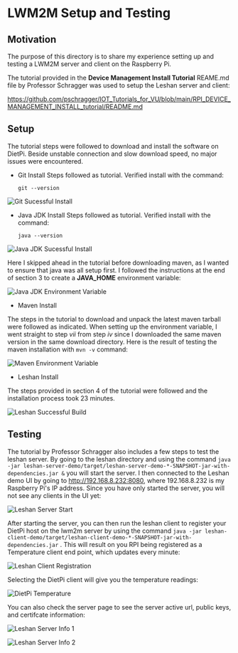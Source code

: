 # LWM2M Setup and Testing

## Motivation

The purpose of this directory is to share my experience setting up and testing a LWM2M server and client on the Raspberry Pi.

The tutorial provided in the **Device Management Install Tutorial** REAME.md file by Professor Schragger was used to setup the Leshan server and client:

https://github.com/pschragger/IOT_Tutorials_for_VU/blob/main/RPI_DEVICE_MANAGEMENT_INSTALL_tutorial/README.md


## Setup

The tutorial steps were followed to download and install the software on DietPi. Beside unstable connection and slow download speed, no major issues were encountered.

- Git Install
Steps followed as tutorial. Verified install with the command: 
    ```
    git --version
    ```

![Git Sucessful Install](https://github.com/HectorGBoissier/CSC8566_IOT_Fall2022/blob/LWM2M/LWM2M/Images/4-git-version-installed-1.JPG)

- Java JDK Install
Steps followed as tutorial.
Verified install with the command:  
    ```
    java --version
    ```

![Java JDK Sucessful Install](https://github.com/HectorGBoissier/CSC8566_IOT_Fall2022/blob/LWM2M/LWM2M/Images/7-java-jdk-version-installed-2.JPG)

Here I skipped ahead in the tutorial before downloading maven, as I wanted to ensure that java was all setup first. I followed the instructions at the end of section 3 to create a **JAVA_HOME** environment variable:

![Java JDK Environment Variable](https://github.com/HectorGBoissier/CSC8566_IOT_Fall2022/blob/LWM2M/LWM2M/Images/8-java-home-environment-install-3.JPG)

- Maven Install

The steps in the tutorial to download and unpack the latest maven tarball were followed as indicated. When setting up the environment variable, I went straight to step *vii* from step *iv* since I downloaded the same maven version in the same download directory.
Here is the result of testing the maven installation with 
    ```
    mvn -v
    ```
 command:

![Maven Environment Variable](https://github.com/HectorGBoissier/CSC8566_IOT_Fall2022/blob/LWM2M/LWM2M/Images/12-maven-installation-test-4.JPG)

- Leshan Install

The steps provided in section 4 of the tutorial were followed and the installation process took 23 minutes. 

![Leshan Successful Build](https://github.com/HectorGBoissier/CSC8566_IOT_Fall2022/blob/LWM2M/LWM2M/Images/14-leshan-build-success-5.JPG)

## Testing

The tutorial by Professor Schragger also includes a few steps to test the leshan server. By going to the leshan directory and using the command 
    ```
    java -jar leshan-server-demo/target/leshan-server-demo-*-SNAPSHOT-jar-with-dependencies.jar &
    ```
 you will start the server.
I then connected to the Leshan demo UI by going to http://192.168.8.232:8080, where 192.168.8.232 is my Raspberry Pi's IP address. Since you have only started the server, you will not see any clients in the UI yet:

![Leshan Server Start](https://github.com/HectorGBoissier/CSC8566_IOT_Fall2022/blob/LWM2M/LWM2M/Images/15-leshan-server-started-6.JPG)

After starting the server, you can then run the leshan client to register your DietPi host on the lwm2m server by using the command 
    ```
    java -jar leshan-client-demo/target/leshan-client-demo-*-SNAPSHOT-jar-with-dependencies.jar
    ```
. This will result on you RPI being registered as a Temperature client end point, which updates every minute:

![Leshan Client Registration](https://github.com/HectorGBoissier/CSC8566_IOT_Fall2022/blob/LWM2M/LWM2M/Images/16-leshan-pi-registration-7.JPG)

Selecting the DietPi client will give you the temperature readings:

![DietPi Temperature](https://github.com/HectorGBoissier/CSC8566_IOT_Fall2022/blob/LWM2M/LWM2M/Images/20-leshan-server-device-temperature-8.JPG)

You can also check the server page to see the server active url, public keys, and certifcate information:

![Leshan Server Info 1](https://github.com/HectorGBoissier/CSC8566_IOT_Fall2022/blob/LWM2M/LWM2M/Images/17-server-information-9.JPG)


![Leshan Server Info 2](https://github.com/HectorGBoissier/CSC8566_IOT_Fall2022/blob/LWM2M/LWM2M/Images/18-server-information-10.JPG)

